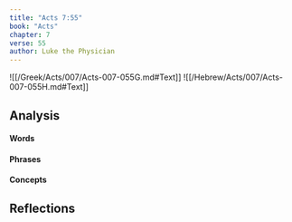 ```yaml
---
title: "Acts 7:55"
book: "Acts"
chapter: 7
verse: 55
author: Luke the Physician
---
```

![[/Greek/Acts/007/Acts-007-055G.md#Text]]
![[/Hebrew/Acts/007/Acts-007-055H.md#Text]]

## Analysis

#### Words

#### Phrases

#### Concepts

## Reflections
